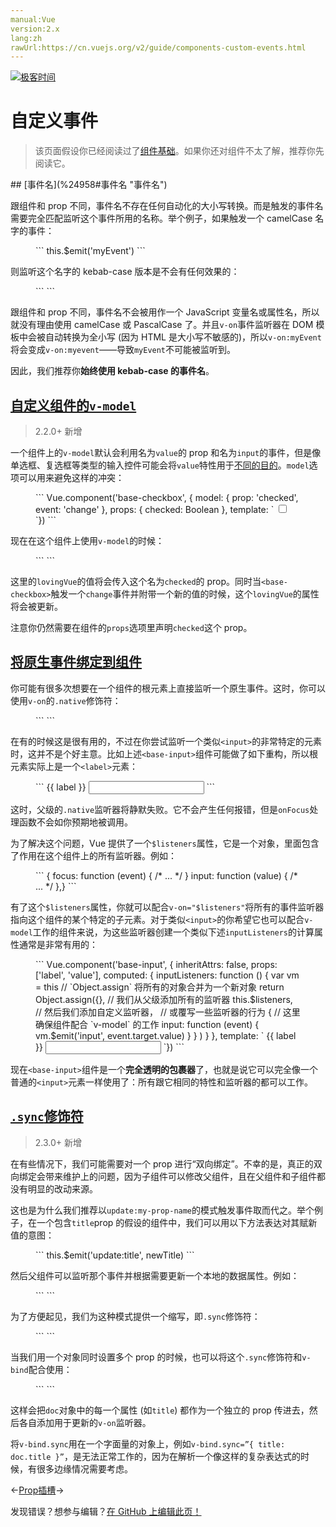 ```yaml
---
manual:Vue
version:2.x
lang:zh
rawUrl:https://cn.vuejs.org/v2/guide/components-custom-events.html
---
```


[![极客时间](%24789.gif "")](%24797     "")

# 自定义事件
<blockquote>

该页面假设你已经阅读过了[组件基础](%24818     "")。如果你还对组件不太了解，推荐你先阅读它。

</blockquote>
## [事件名](%24958#事件名 "事件名")<a name="事件名"></a>


跟组件和 prop 不同，事件名不存在任何自动化的大小写转换。而是触发的事件名需要完全匹配监听这个事件所用的名称。举个例子，如果触发一个 camelCase 名字的事件：

<figure>```
this.$emit('myEvent')
``` 

</figure>

则监听这个名字的 kebab-case 版本是不会有任何效果的：

<figure>```
<my-component v-on:my-event="doSomething"></my-component>
``` 

</figure>

跟组件和 prop 不同，事件名不会被用作一个 JavaScript 变量名或属性名，所以就没有理由使用 camelCase 或 PascalCase 了。并且`v-on`事件监听器在 DOM 模板中会被自动转换为全小写 (因为 HTML 是大小写不敏感的)，所以`v-on:myEvent`将会变成`v-on:myevent`——导致`myEvent`不可能被监听到。



因此，我们推荐你**始终使用 kebab-case 的事件名**。


## [自定义组件的`v-model`](%24958#自定义组件的-v-model "自定义组件的 v-model")<a name="自定义组件的-v-model"></a>
<blockquote>

2.2.0+ 新增

</blockquote>

一个组件上的`v-model`默认会利用名为`value`的 prop 和名为`input`的事件，但是像单选框、复选框等类型的输入控件可能会将`value`特性用于[不同的目的](%25186     "")。`model`选项可以用来避免这样的冲突：

<figure>```
Vue.component('base-checkbox', {  model: {    prop: 'checked',    event: 'change'  },  props: {    checked: Boolean  },  template: `    <input      type="checkbox"      v-bind:checked="checked"      v-on:change="$emit('change', $event.target.checked)"    >  `})
``` 

</figure>

现在在这个组件上使用`v-model`的时候：

<figure>```
<base-checkbox v-model="lovingVue"></base-checkbox>
``` 

</figure>

这里的`lovingVue`的值将会传入这个名为`checked`的 prop。同时当`<base-checkbox>`触发一个`change`事件并附带一个新的值的时候，这个`lovingVue`的属性将会被更新。



注意你仍然需要在组件的`props`选项里声明`checked`这个 prop。


## [将原生事件绑定到组件](%24958#将原生事件绑定到组件 "将原生事件绑定到组件")<a name="将原生事件绑定到组件"></a>


你可能有很多次想要在一个组件的根元素上直接监听一个原生事件。这时，你可以使用`v-on`的`.native`修饰符：

<figure>```
<base-input v-on:focus.native="onFocus"></base-input>
``` 

</figure>

在有的时候这是很有用的，不过在你尝试监听一个类似`<input>`的非常特定的元素时，这并不是个好主意。比如上述`<base-input>`组件可能做了如下重构，所以根元素实际上是一个`<label>`元素：

<figure>```
<label>  {{ label }}  <input    v-bind="$attrs"    v-bind:value="value"    v-on:input="$emit('input', $event.target.value)"  ></label>
``` 

</figure>

这时，父级的`.native`监听器将静默失败。它不会产生任何报错，但是`onFocus`处理函数不会如你预期地被调用。



为了解决这个问题，Vue 提供了一个`$listeners`属性，它是一个对象，里面包含了作用在这个组件上的所有监听器。例如：

<figure>```
{  focus: function (event) { /* ... */ }  input: function (value) { /* ... */ },}
``` 

</figure>

有了这个`$listeners`属性，你就可以配合`v-on="$listeners"`将所有的事件监听器指向这个组件的某个特定的子元素。对于类似`<input>`的你希望它也可以配合`v-model`工作的组件来说，为这些监听器创建一个类似下述`inputListeners`的计算属性通常是非常有用的：

<figure>```
Vue.component('base-input', {  inheritAttrs: false,  props: ['label', 'value'],  computed: {    inputListeners: function () {      var vm = this      // `Object.assign` 将所有的对象合并为一个新对象      return Object.assign({},        // 我们从父级添加所有的监听器        this.$listeners,        // 然后我们添加自定义监听器，        // 或覆写一些监听器的行为        {          // 这里确保组件配合 `v-model` 的工作          input: function (event) {            vm.$emit('input', event.target.value)          }        }      )    }  },  template: `    <label>      {{ label }}      <input        v-bind="$attrs"        v-bind:value="value"        v-on="inputListeners"      >    </label>  `})
``` 

</figure>

现在`<base-input>`组件是一个**完全透明的包裹器**了，也就是说它可以完全像一个普通的`<input>`元素一样使用了：所有跟它相同的特性和监听器的都可以工作。


## [`.sync`修饰符](%24958#sync-修饰符 ".sync 修饰符")<a name="sync-修饰符"></a>
<blockquote>

2.3.0+ 新增

</blockquote>

在有些情况下，我们可能需要对一个 prop 进行“双向绑定”。不幸的是，真正的双向绑定会带来维护上的问题，因为子组件可以修改父组件，且在父组件和子组件都没有明显的改动来源。



这也是为什么我们推荐以`update:my-prop-name`的模式触发事件取而代之。举个例子，在一个包含`title`prop 的假设的组件中，我们可以用以下方法表达对其赋新值的意图：

<figure>```
this.$emit('update:title', newTitle)
``` 

</figure>

然后父组件可以监听那个事件并根据需要更新一个本地的数据属性。例如：

<figure>```
<text-document  v-bind:title="doc.title"  v-on:update:title="doc.title = $event"></text-document>
``` 

</figure>

为了方便起见，我们为这种模式提供一个缩写，即`.sync`修饰符：

<figure>```
<text-document v-bind:title.sync="doc.title"></text-document>
``` 

</figure>

当我们用一个对象同时设置多个 prop 的时候，也可以将这个`.sync`修饰符和`v-bind`配合使用：

<figure>```
<text-document v-bind.sync="doc"></text-document>
``` 

</figure>

这样会把`doc`对象中的每一个属性 (如`title`) 都作为一个独立的 prop 传进去，然后各自添加用于更新的`v-on`监听器。



将`v-bind.sync`用在一个字面量的对象上，例如`v-bind.sync=”{ title: doc.title }”`，是无法正常工作的，因为在解析一个像这样的复杂表达式的时候，有很多边缘情况需要考虑。

←[Prop](%24950     "")[插槽](%24960     "")→

发现错误？想参与编辑？[在 GitHub 上编辑此页！](%25189     "")


